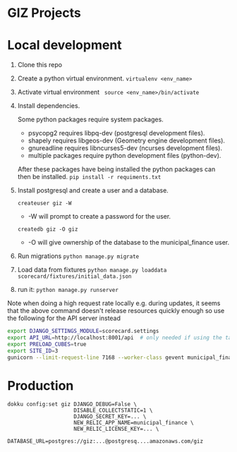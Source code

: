 # GIZ Projects

# Local development

1. Clone this repo
2. Create a python virtual environment. ```virtualenv <env_name>```
3. Activate virtual environment ``` source <env_name>/bin/activate```
4. Install dependencies.

   Some python packages require system packages.
   * psycopg2 requires libpq-dev (postgresql development files).
   * shapely requires libgeos-dev (Geometry engine development files).
   * gnureadline requires libncurses5-dev (ncurses development files).
   * multiple packages require python development files (python-dev).

   After these packages have being installed the python packages can then be installed. ```pip install -r requiments.txt```
5. Install postgresql and create a user and a database.

   ``createuser giz -W``

   * -W will prompt to create a password for the user.

   ``createdb giz -O giz``

   * -O will give ownership of the database to the municipal_finance user.

5. Run migrations
    ``python manage.py migrate``

6. Load data from fixtures
    ``python manage.py loaddata scorecard/fixtures/initial_data.json``


7. run it: ``python manage.py runserver``

Note when doing a high request rate locally e.g. during updates, it seems that the above command doesn't release resources quickly enough so use the following for the API server instead

```bash
export DJANGO_SETTINGS_MODULE=scorecard.settings
export API_URL=http://localhost:8001/api  # only needed if using the table view against local API
export PRELOAD_CUBES=true
export SITE_ID=3
gunicorn --limit-request-line 7168 --worker-class gevent municipal_finance.wsgi:application -t 600 --log-file -
```

# Production

```
dokku config:set giz DJANGO_DEBUG=False \
                     DISABLE_COLLECTSTATIC=1 \
                     DJANGO_SECRET_KEY=... \
                     NEW_RELIC_APP_NAME=municipal_finance \
                     NEW_RELIC_LICENSE_KEY=... \
                     DATABASE_URL=postgres://giz:...@postgresq....amazonaws.com/giz
```

